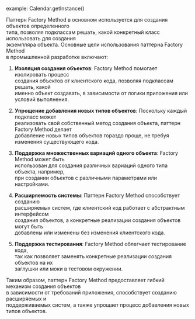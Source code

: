 example: Calendar.getInstance()

Паттерн Factory Method в основном используется для создания объектов определенного <br>
типа, позволяя подклассам решать, какой конкретный класс использовать для создания <br>
экземпляра объекта. Основные цели использования паттерна Factory Method <br>
в промышленной разработке включают:

1. **Изоляция создания объектов**: Factory Method помогает изолировать процесс <br>
создания объектов от клиентского кода, позволяя подклассам решать, какой <br>
именно объект создавать, в зависимости от логики приложения или условий выполнения.


2. **Упрощение добавления новых типов объектов**: Поскольку каждый подкласс может <br>
реализовать свой собственный метод создания объекта, паттерн Factory Method делает <br>
добавление новых типов объектов гораздо проще, не требуя изменения существующего кода.


3. **Поддержка множественных вариаций одного объекта**: Factory Method может быть <br>
использован для создания различных вариаций одного типа объекта, например, <br>
при создании объектов с различными параметрами или настройками.


4. **Расширяемость системы**: Паттерн Factory Method способствует созданию <br>
расширяемых систем, где клиентский код работает с абстрактным интерфейсом <br>
 создания объектов, а конкретные реализации создания объектов могут быть <br>
добавлены или изменены без изменения клиентского кода.


5. **Поддержка тестирования**: Factory Method облегчает тестирование кода, <br>
так как позволяет заменять конкретные реализации создания объектов на их <br>
заглушки или моки в тестовом окружении.


Таким образом, паттерн Factory Method предоставляет гибкий механизм создания объектов <br>
в зависимости от требований приложения, способствует созданию расширяемых и <br>
поддерживаемых систем, а также упрощает процесс добавления новых типов объектов.